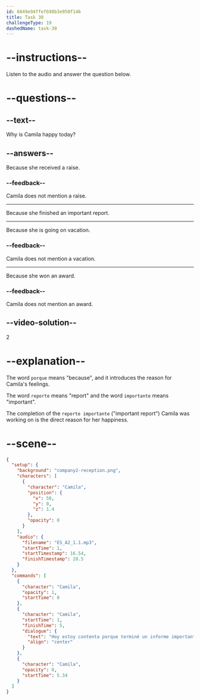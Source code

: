 ```yaml
---
id: 6849e94ffef698b3e950f146
title: Task 30
challengeType: 19
dashedName: task-30
---
```


<!-- (Audio) Camila: Hoy estoy contenta porque terminé un informe importante. -->

# --instructions--

Listen to the audio and answer the question below.

# --questions--

## --text--

Why is Camila happy today?

## --answers--

Because she received a raise.

### --feedback--

Camila does not mention a raise.

---

Because she finished an important report.

---

Because she is going on vacation.

### --feedback--

Camila does not mention a vacation.

---

Because she won an award.

### --feedback--

Camila does not mention an award.

## --video-solution--

2

# --explanation--

The word `porque` means "because", and it introduces the reason for Camila's feelings. 

The word `reporte` means "report" and the word `importante` means "important". 

The completion of the `reporte importante` ("important report") Camila was working on is the direct reason for her happiness.

# --scene--

```json
{
  "setup": {
    "background": "company2-reception.png",
    "characters": [
      {
        "character": "Camila",
        "position": {
          "x": 50,
          "y": 0,
          "z": 1.4
        },
        "opacity": 0
      }
    ],
    "audio": {
      "filename": "ES_A2_1.1.mp3",
      "startTime": 1,
      "startTimestamp": 16.54,
      "finishTimestamp": 20.5
    }
  },
  "commands": [
    {
      "character": "Camila",
      "opacity": 1,
      "startTime": 0
    },
    {
      "character": "Camila",
      "startTime": 1,
      "finishTime": 5,
      "dialogue": {
        "text": "Hoy estoy contenta porque terminé un informe importante.",
        "align": "center"
      }
    },
    {
      "character": "Camila",
      "opacity": 0,
      "startTime": 5.34
    }
  ]
}
```
